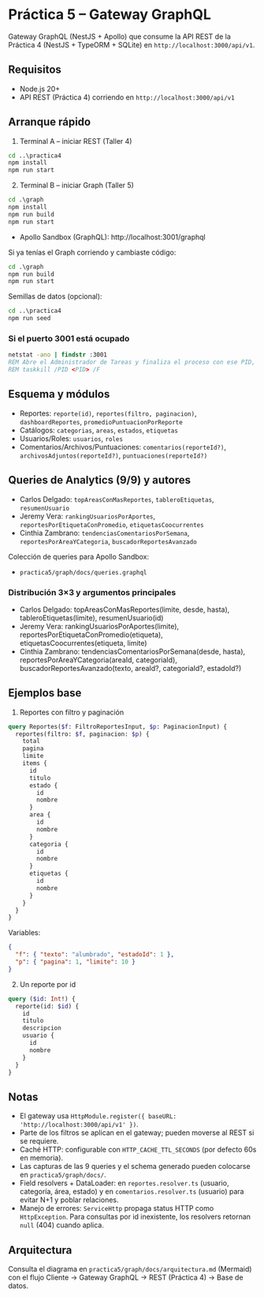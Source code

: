 # Práctica 5 – Gateway GraphQL

Gateway GraphQL (NestJS + Apollo) que consume la API REST de la Práctica 4 (NestJS + TypeORM + SQLite) en `http://localhost:3000/api/v1`.

## Requisitos

- Node.js 20+
- API REST (Práctica 4) corriendo en `http://localhost:3000/api/v1`

## Arranque rápido

1. Terminal A – iniciar REST (Taller 4)

```bat
cd ..\practica4
npm install
npm run start
```

2. Terminal B – iniciar Graph (Taller 5)

```bat
cd .\graph
npm install
npm run build
npm run start
```

- Apollo Sandbox (GraphQL): http://localhost:3001/graphql

Si ya tenías el Graph corriendo y cambiaste código:

```bat
cd .\graph
npm run build
npm run start
```

Semillas de datos (opcional):

```bat
cd ..\practica4
npm run seed
```

### Si el puerto 3001 está ocupado

```bat
netstat -ano | findstr :3001
REM Abre el Administrador de Tareas y finaliza el proceso con ese PID, o usa:
REM taskkill /PID <PID> /F
```

## Esquema y módulos

- Reportes: `reporte(id)`, `reportes(filtro, paginacion)`, `dashboardReportes`, `promedioPuntuacionPorReporte`
- Catálogos: `categorias`, `areas`, `estados`, `etiquetas`
- Usuarios/Roles: `usuarios`, `roles`
- Comentarios/Archivos/Puntuaciones: `comentarios(reporteId?)`, `archivosAdjuntos(reporteId?)`, `puntuaciones(reporteId?)`

## Queries de Analytics (9/9) y autores

- Carlos Delgado: `topAreasConMasReportes`, `tableroEtiquetas`, `resumenUsuario`
- Jeremy Vera: `rankingUsuariosPorAportes`, `reportesPorEtiquetaConPromedio`, `etiquetasCoocurrentes`
- Cinthia Zambrano: `tendenciasComentariosPorSemana`, `reportesPorAreaYCategoria`, `buscadorReportesAvanzado`

Colección de queries para Apollo Sandbox:

- `practica5/graph/docs/queries.graphql`

### Distribución 3×3 y argumentos principales
- Carlos Delgado: topAreasConMasReportes(limite, desde, hasta), tableroEtiquetas(limite), resumenUsuario(id)
- Jeremy Vera: rankingUsuariosPorAportes(limite), reportesPorEtiquetaConPromedio(etiqueta), etiquetasCoocurrentes(etiqueta, limite)
- Cinthia Zambrano: tendenciasComentariosPorSemana(desde, hasta), reportesPorAreaYCategoria(areaId, categoriaId), buscadorReportesAvanzado(texto, areaId?, categoriaId?, estadoId?)

## Ejemplos base

1. Reportes con filtro y paginación

```graphql
query Reportes($f: FiltroReportesInput, $p: PaginacionInput) {
  reportes(filtro: $f, paginacion: $p) {
    total
    pagina
    limite
    items {
      id
      titulo
      estado {
        id
        nombre
      }
      area {
        id
        nombre
      }
      categoria {
        id
        nombre
      }
      etiquetas {
        id
        nombre
      }
    }
  }
}
```

Variables:

```json
{
  "f": { "texto": "alumbrado", "estadoId": 1 },
  "p": { "pagina": 1, "limite": 10 }
}
```

2. Un reporte por id

```graphql
query ($id: Int!) {
  reporte(id: $id) {
    id
    titulo
    descripcion
    usuario {
      id
      nombre
    }
  }
}
```

## Notas

- El gateway usa `HttpModule.register({ baseURL: 'http://localhost:3000/api/v1' })`.
- Parte de los filtros se aplican en el gateway; pueden moverse al REST si se requiere.
- Caché HTTP: configurable con `HTTP_CACHE_TTL_SECONDS` (por defecto 60s en memoria).
- Las capturas de las 9 queries y el schema generado pueden colocarse en `practica5/graph/docs/`.
 - Field resolvers + DataLoader: en `reportes.resolver.ts` (usuario, categoría, área, estado) y en `comentarios.resolver.ts` (usuario) para evitar N+1 y poblar relaciones.
 - Manejo de errores: `ServiceHttp` propaga status HTTP como `HttpException`. Para consultas por id inexistente, los resolvers retornan `null` (404) cuando aplica.

## Arquitectura

Consulta el diagrama en `practica5/graph/docs/arquitectura.md` (Mermaid) con el flujo Cliente → Gateway GraphQL → REST (Práctica 4) → Base de datos.
